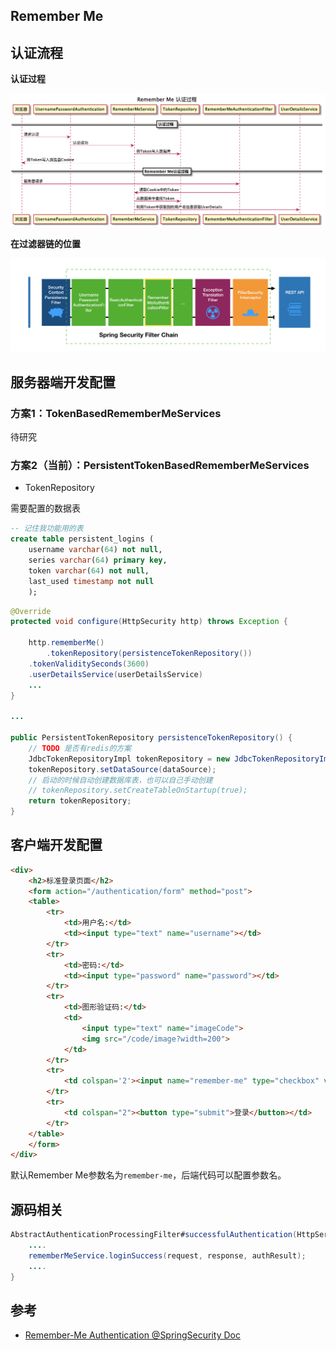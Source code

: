 Remember Me
---

认证流程
---

**认证过程**

![Remember Me Sequence](./images/remember_me_sequence.png)

**在过滤器链的位置**  

![RememberMeAuthenticationFilter在过滤器链中位置](./images/remember-me-in-filter-chain.png)

服务器端开发配置
---

### 方案1：TokenBasedRememberMeServices

待研究

### 方案2（当前）：PersistentTokenBasedRememberMeServices

- TokenRepository

需要配置的数据表
```sql
-- 记住我功能用的表
create table persistent_logins (
    username varchar(64) not null,
	series varchar(64) primary key,
    token varchar(64) not null,
    last_used timestamp not null
    );
```

```java
@Override
protected void configure(HttpSecurity http) throws Exception {

    http.rememberMe()
        .tokenRepository(persistenceTokenRepository())
	.tokenValiditySeconds(3600)
	.userDetailsService(userDetailsService)
    ...
}

...

public PersistentTokenRepository persistenceTokenRepository() {
	// TODO 是否有redis的方案
	JdbcTokenRepositoryImpl tokenRepository = new JdbcTokenRepositoryImpl();
	tokenRepository.setDataSource(dataSource);
	// 启动的时候自动创建数据库表，也可以自己手动创建
	// tokenRepository.setCreateTableOnStartup(true);
	return tokenRepository;
}
```


客户端开发配置
---

```html
<div>
    <h2>标准登录页面</h2>
    <form action="/authentication/form" method="post">
    <table>
        <tr>
            <td>用户名:</td>
            <td><input type="text" name="username"></td>
        </tr>
        <tr>
            <td>密码:</td>
            <td><input type="password" name="password"></td>
        </tr>
        <tr>
            <td>图形验证码:</td>
            <td>
                <input type="text" name="imageCode">
                <img src="/code/image?width=200">
            </td>
        </tr>
        <tr>
            <td colspan='2'><input name="remember-me" type="checkbox" value="true" />记住我</td>
        </tr>
        <tr>
            <td colspan="2"><button type="submit">登录</button></td>
        </tr>
    </table>
    </form>
</div>
```

默认Remember Me参数名为`remember-me`，后端代码可以配置参数名。

源码相关
---

```java
AbstractAuthenticationProcessingFilter#successfulAuthentication(HttpServletRequest request, HttpServletResponse response, FilterChain chain, Authentication authResult) {
    ....
    rememberMeService.loginSuccess(request, response, authResult);
    ....
}
```

参考
---

- [Remember-Me Authentication @SpringSecurity Doc](https://docs.spring.io/spring-security/site/docs/5.1.5.RELEASE/reference/htmlsingle/#remember-me)
